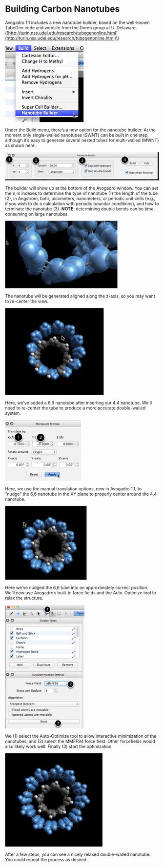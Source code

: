 # Building Carbon Nanotubes

Avogadro 1.1 includes a new nanotube builder, based on the well-known TubeGen code and website from the Doren group at U. Delaware. \([http://turin.nss.udel.edu/research/tubegenonline.html](http://turin.nss.udel.edu/research/tubegenonline.html)\)

![](../../_images/media_1340334543445.png)

Under the Build menu, there’s a new option for the nanotube builder. At the moment only single-walled nanotubes \(SWNT\) can be built in one step, although it’s easy to generate several nested tubes for multi-walled \(MWNT\) as shown here.

![](../../_images/media_1340334581991.png)

The builder will show up at the bottom of the Avogadro window. You can set the n,m indexes to determine the type of nanotube \(1\) the length of the tube \(2\), in Angstrom, bohr, picometers, nanometers, or periodic unit cells \(e.g., if you wish to do a calculation with periodic boundar conditions\), and how to terminate the nanotube \(3\). **NOTE**: determining double bonds can be time-consuming on large nanotubes.

![](../../_images/media_1340334958508.png)

The nanotube will be generated aligned along the z-axis, so you may want to re-center the view.

![](../../_images/media_1340335027391.png)

Here, we've added a 6,6 nanotube after inserting our 4,4 nanotube. We'll need to re-center the tube to produce a more accurate double-walled system.

![](../../_images/media_1340335238130.png)

Here, we use the manual translation options, new in Avogadro 1.1, to “nudge” the 6,6 nanotube in the XY plane to properly center around the 4,4 nanotube.

![](../../_images/media_1340335304968.png)

Here we’ve nudged the 6,6 tube into an approximately correct position. We’ll now use Avogadro’s built-in force fields and the Auto-Optimize tool to relax the structure.

![](../../_images/media_1340335406817.png)

We \(1\) select the Auto-Optimize tool to allow interactive minimization of the nanotubes, and \(2\) select the MMFF94 force field. Other forcefields would also likely work well. Finally \(3\) start the optimization.

![](../../_images/media_1340335353244.png)

After a few steps, you can see a nicely relaxed double-walled nanotube. You could repeat the process as desired.

